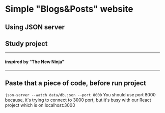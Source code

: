 # Simple "Blogs&Posts" website
## Using JSON server
## Study project
---
#### inspired by "The New Ninja"
---
## Paste that a piece of code, before run project
`json-server --watch data/db.json --port 8000`
You should use port 8000 because, it's trying to connect to 3000 port, but it's busy with our React project which is on localhost:3000


